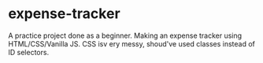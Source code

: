 # expense-tracker
A practice project done as a beginner. Making an expense tracker using HTML/CSS/Vanilla JS. CSS isv ery messy, shoud've used classes instead of ID selectors.

